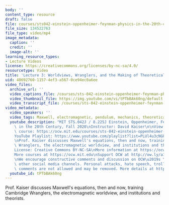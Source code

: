 ```yaml
---
body: ''
content_type: resource
draft: false
file: courses/sts042-einstein-oppenheimer-feynman-physics-in-the-20th-century/ocw_8225_sts042_lecture03_2020sep14_360p_16_9.mp4
file_size: 134522763
file_type: video/mp4
image_metadata:
  caption: ''
  credit: ''
  image-alt: ''
learning_resource_types:
- Lecture Videos
license: https://creativecommons.org/licenses/by-nc-sa/4.0/
resourcetype: Video
title: 'Lecture 3: Worldviews, Wranglers, and the Making of Theoretical Physicists'
uid: 48692760-1157-4ef3-a567-0ce94ec0a6ee
video_files:
  archive_url: ''
  video_captions_file: /courses/sts-042-einstein-oppenheimer-feynman-physics-in-the-20th-century-fall-2020/1O6MQ_0-RJ6VvDYYt7P_qm9feKF1y-FF6_transcript.webvtt
  video_thumbnail_file: https://img.youtube.com/vi/tPTbBAk60ng/default.jpg
  video_transcript_file: /courses/sts-042-einstein-oppenheimer-feynman-physics-in-the-20th-century-fall-2020/1O6MQ_0-RJ6VvDYYt7P_qm9feKF1y-FF6_transcript.pdf
video_metadata:
  video_speakers: ''
  video_tags: Maxwell, electromagnetic, pendulum, mechanics, theoretical physics
  youtube_description: "MIT STS.042J / 8.225J Einstein, Oppenheimer, Feynman: Physics\
    \ in the 20th Century, Fall 2020\nInstructor: David Kaiser\n\nView the complete\
    \ course: https://ocw.mit.edu/courses/sts-042-einstein-oppenheimer-feynman-physics-in-the-20th-century-fall-2020\n\
    YouTube Playlist: https://www.youtube.com/playlist?list=PLUl4u3cNGP63bAfjGas3TuA4ZCPUtN6Xf\n\
    \nProf. Kaiser discusses Maxwell's equations, then and now, training Cambridge\
    \ Wranglers, the electromagnetic worldview, and institutions and theorists.\n\n\
    License: Creative Commons BY-NC-SA\nMore information at https://ocw.mit.edu/terms\n\
    More courses at https://ocw.mit.edu\nSupport OCW at http://ow.ly/a1If50zVRlQ\n\
    \nWe encourage constructive comments and discussion on OCW\u2019s YouTube and\
    \ other social media channels. Personal attacks, hate speech, trolling, and inappropriate\
    \ comments are not allowed and may be removed. More details at https://ocw.mit.edu/comments."
  youtube_id: tPTbBAk60ng
---
```

Prof. Kaiser discusses Maxwell's equations, then and now, training Cambridge Wranglers, the electromagnetic worldview, and institutions and theorists.